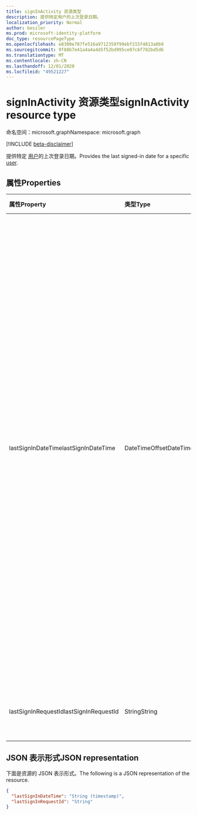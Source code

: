 ```yaml
---
title: signInActivity 资源类型
description: 提供特定用户的上次登录日期。
localization_priority: Normal
author: besiler
ms.prod: microsoft-identity-platform
doc_type: resourcePageType
ms.openlocfilehash: e8300e787fe516a9712359f99ebf215f4813a0b9
ms.sourcegitcommit: 9f88b7e41a4a4a4d5f52bd995ce07c6f702bd5d6
ms.translationtype: MT
ms.contentlocale: zh-CN
ms.lasthandoff: 12/01/2020
ms.locfileid: "49521227"
---
```

# <a name="signinactivity-resource-type"></a><span data-ttu-id="47f74-103">signInActivity 资源类型</span><span class="sxs-lookup"><span data-stu-id="47f74-103">signInActivity resource type</span></span>

<span data-ttu-id="47f74-104">命名空间：microsoft.graph</span><span class="sxs-lookup"><span data-stu-id="47f74-104">Namespace: microsoft.graph</span></span>

[!INCLUDE [beta-disclaimer](../../includes/beta-disclaimer.md)]

<span data-ttu-id="47f74-105">提供特定 [用户](user.md)的上次登录日期。</span><span class="sxs-lookup"><span data-stu-id="47f74-105">Provides the last signed-in date for a specific [user](user.md).</span></span>

## <a name="properties"></a><span data-ttu-id="47f74-106">属性</span><span class="sxs-lookup"><span data-stu-id="47f74-106">Properties</span></span>

| <span data-ttu-id="47f74-107">属性</span><span class="sxs-lookup"><span data-stu-id="47f74-107">Property</span></span>     | <span data-ttu-id="47f74-108">类型</span><span class="sxs-lookup"><span data-stu-id="47f74-108">Type</span></span>        | <span data-ttu-id="47f74-109">说明</span><span class="sxs-lookup"><span data-stu-id="47f74-109">Description</span></span> |
|:-------------|:------------|:------------|
|<span data-ttu-id="47f74-110">lastSignInDateTime</span><span class="sxs-lookup"><span data-stu-id="47f74-110">lastSignInDateTime</span></span>|<span data-ttu-id="47f74-111">DateTimeOffset</span><span class="sxs-lookup"><span data-stu-id="47f74-111">DateTimeOffset</span></span>|<span data-ttu-id="47f74-112">特定用户的上次登录日期。</span><span class="sxs-lookup"><span data-stu-id="47f74-112">The last sign-in date for a specific user.</span></span> <span data-ttu-id="47f74-113">您可以使用此字段来计算用户上次登录目录的时间。</span><span class="sxs-lookup"><span data-stu-id="47f74-113">You can use this field to calculate the last time a user signed in to the directory.</span></span> <span data-ttu-id="47f74-114">此字段可用于生成报表，如非活动用户。</span><span class="sxs-lookup"><span data-stu-id="47f74-114">This field can be used to build reports, such as inactive users.</span></span> <span data-ttu-id="47f74-115">时间戳表示使用 ISO 8601 格式的日期和时间信息，并且始终处于 UTC 时间。</span><span class="sxs-lookup"><span data-stu-id="47f74-115">The timestamp represents date and time information using ISO 8601 format and is always in UTC time.</span></span> <span data-ttu-id="47f74-116">例如，2014 年 1 月 1 日午夜 UTC 如下所示：`'2014-01-01T00:00:00Z'`。</span><span class="sxs-lookup"><span data-stu-id="47f74-116">For example, midnight UTC on Jan 1, 2014 would look like this: `'2014-01-01T00:00:00Z'`.</span></span> <span data-ttu-id="47f74-117">若要详细了解如何使用此属性的值，请参阅 [管理 AZURE AD 中的非活动用户帐户](/azure/active-directory/reports-monitoring/howto-manage-inactive-user-accounts)。</span><span class="sxs-lookup"><span data-stu-id="47f74-117">For more information about using the value of this property, see [Manage inactive user accounts in Azure AD](/azure/active-directory/reports-monitoring/howto-manage-inactive-user-accounts).</span></span>|
|<span data-ttu-id="47f74-118">lastSignInRequestId</span><span class="sxs-lookup"><span data-stu-id="47f74-118">lastSignInRequestId</span></span>|<span data-ttu-id="47f74-119">String</span><span class="sxs-lookup"><span data-stu-id="47f74-119">String</span></span>|<span data-ttu-id="47f74-120">此用户执行的最后一个登录的请求 ID。</span><span class="sxs-lookup"><span data-stu-id="47f74-120">Request ID of the last sign-in performed by this user.</span></span>|

## <a name="json-representation"></a><span data-ttu-id="47f74-121">JSON 表示形式</span><span class="sxs-lookup"><span data-stu-id="47f74-121">JSON representation</span></span>

<span data-ttu-id="47f74-122">下面是资源的 JSON 表示形式。</span><span class="sxs-lookup"><span data-stu-id="47f74-122">The following is a JSON representation of the resource.</span></span>

<!-- {
  "blockType": "resource",
  "optionalProperties": [

  ],
  "@odata.type": "microsoft.graph.signInActivity",
  "baseType": null
}-->

```json
{
  "lastSignInDateTime": "String (timestamp)",
  "lastSignInRequestId": "String"
}
```

<!-- uuid: 16cd6b66-4b1a-43a1-adaf-3a886856ed98
2019-02-04 14:57:30 UTC -->
<!-- {
  "type": "#page.annotation",
  "description": "signInActivity resource",
  "keywords": "",
  "section": "documentation",
  "tocPath": ""
}-->